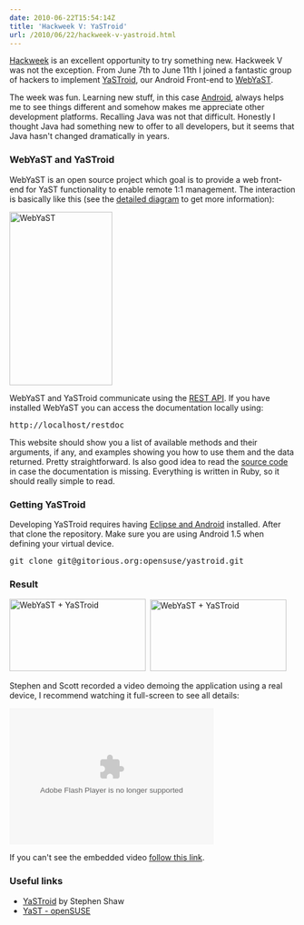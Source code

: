 ```yaml
---
date: 2010-06-22T15:54:14Z
title: 'Hackweek V: YaSTroid'
url: /2010/06/22/hackweek-v-yastroid.html
---
```


<p><a href="https://features.opensuse.org/hackweek">Hackweek</a> is an excellent opportunity to try something new. Hackweek V was not the exception. From June 7th to June 11th I joined a fantastic group of hackers to implement <a href="http://gitorious.org/opensuse/yastroid">YaSTroid</a>, our Android Front-end to <a href="http://en.opensuse.org/YaST/Web">WebYaST</a>.</p>
<p>The week was fun. Learning new stuff, in this case <a href="http://www.android.com/">Android</a>, always helps me to see things different and somehow makes me appreciate other development platforms. Recalling Java was not that difficult. Honestly I thought Java had something new to offer to all developers, but it seems that Java hasn't changed dramatically in years.</p>
<h3>WebYaST and YaSTroid</h3>
<p>WebYaST is an open source project which goal is to provide a web front-end for YaST functionality to enable remote 1:1 management. The interaction is basically like this (see the <a href="http://en.opensuse.org/YaST/Web/Architecture">detailed diagram</a> to get more information):</p>
<p><a href="http://www.flickr.com/photos/mariocarrion/4725368064/" title="WebYaST by Mario Carrion, on Flickr"><img src="http://farm2.static.flickr.com/1203/4725368064_2e9b9b8c0e.jpg" width="181" height="305" alt="WebYaST" class="aligncenter" /></a></p>
<p>WebYaST and YaSTroid communicate using the <a href="http://en.opensuse.org/YaST/Web/Development/REST_Service_Documentation">REST API</a>. If you have installed WebYaST you can access the documentation locally using:</p>
<pre>http://localhost/restdoc</pre>
<p>This website should show you a list of available methods and their arguments, if any, and examples showing you how to use them and the data returned. Pretty straightforward. Is also good idea to read the <a href="http://gitorious.org/opensuse/yast-rest-service">source code</a> in case the documentation is missing. Everything is written in Ruby, so it should really simple to read.</p>
<h3>Getting YaSTroid</h3>
<p>Developing YaSTroid requires having <a href="http://developer.android.com/sdk/index.html">Eclipse and Android</a> installed. After that clone the repository. Make sure you are using Android 1.5 when defining your virtual device.</p>
<pre>git clone git@gitorious.org:opensuse/yastroid.git</pre>
<h3>Result</h3>
<p><a href="http://www.flickr.com/photos/mariocarrion/4724778779/" title="WebYaST + YaSTroid by Mario Carrion, on Flickr"><img src="http://farm2.static.flickr.com/1030/4724778779_8956a64b5f_m.jpg" width="240" height="127" alt="WebYaST + YaSTroid" class="aligncenter"  /></a>&nbsp;&nbsp;<a href="http://www.flickr.com/photos/mariocarrion/4725501446/" title="WebYaST + YaSTroid by Mario Carrion, on Flickr"><img src="http://farm2.static.flickr.com/1200/4725501446_c826ac04d4_m.jpg" width="240" height="126" alt="WebYaST + YaSTroid"  class="aligncenter"  /></a></p>
<p>Stephen and Scott recorded a video demoing the application using a real device, I recommend watching it full-screen to see all details:</p>
<p>
<div><embed type="application/x-shockwave-flash" src="http://www.novell.com/common/flash/jwplayer/player.swf" width="360" height="240" style="undefined" id="media" name="media" bgcolor="#000000" quality="high" allowfullscreen="true" allowscriptaccess="always" flashvars="file=http://cdn.novell.com/cached/video/2010/misc/yastroid.flv&amp;backcolor=333333&amp;frontcolor=eeeeee&amp;autostart=false&amp;skin=http://www.novell.com/common/flash/jwplayer/skin_fy09launch.swf&amp;plugins=gapro-1&amp;gapro.accountid=UA-9518721-1"></embed></div></p>
<p>If you can't see the embedded video <a href="http://www.novell.com/common/flash/play.php?media=http://cdn.novell.com/cached/video/2010/misc/yastroid.flv">follow this link</a>.</p>
<h3>Useful links</h3>
<ul>
<li><a href="http://www.decriptor.com/2010/06/22/yastroid/">YaSTroid</a> by Stephen Shaw</li>
<li><a href="http://en.opensuse.org/YaST">YaST - openSUSE</a></li>
</ul>
